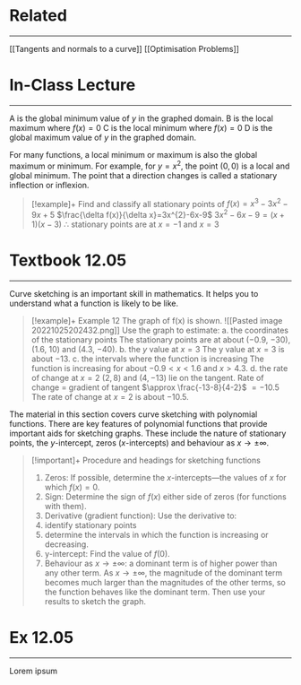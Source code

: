 # Related
---
[[Tangents and normals to a curve]]
[[Optimisation Problems]]

# In-Class Lecture
---
A is the global minimum value of $y$ in the graphed domain.
B is the local maximum where $f(x)=0$
C is the local minimum where $f(x)=0$
D is the global maximum value of $y$ in the graphed domain.

For many functions, a local minimum or maximum is also the global maximum or minimum.
For example, for $y=x^{2}$, the point $(0,0)$ is a local and global minimum.
The point that a direction changes is called a stationary inflection or inflexion.

>[!example]+
>Find and classify all stationary points of $f(x)=x^{3}-3x^{2}-9x+5$
>$\frac{\delta f(x)}{\delta x}=3x^{2}-6x-9$
>$3x^{2}-6x-9=(x+1)(x-3)$
>$\therefore$ stationary points are at $x=-1$ and $x=3$



# Textbook 12.05
---
Curve sketching is an important skill in mathematics. It helps you to understand what a function is likely to be like.

>[!example]+ Example 12
>The graph of f(x) is shown.
>![[Pasted image 20221025202432.png]]
>Use the graph to estimate:
>a. the coordinates of the stationary points
>	The stationary points are at about (−0.9, −30), (1.6, 10) and (4.3, −40).
>b. the $y$ value at $x=3$
>	The y value at $x = 3$ is about $−13$.
>c. the intervals where the function is increasing
>	The function is increasing for about $−0.9 < x < 1.6$ and $x > 4.3$.
>d. the rate of change at $x=2$
>	$(2, 8)$ and $(4, −13)$ lie on the tangent.
>	Rate of change = gradient of tangent
>	$\approx \frac{-13-8}{4-2}$
>	$=-10.5$
>	The rate of change at $x = 2$ is about $−10.5$.

The material in this section covers curve sketching with polynomial functions. There are key features of polynomial functions that provide important aids for sketching graphs.
These include the nature of stationary points, the $y$-intercept, zeros ($x$-intercepts) and behaviour as $x → ±∞$.

>[!important]+ Procedure and headings for sketching functions
>1. Zeros: If possible, determine the $x$-intercepts—the values of $x$ for which $f(x) = 0$.
>2. Sign: Determine the sign of $f(x)$ either side of zeros (for functions with them).
>3. Derivative (gradient function): Use the derivative to:
>	1. identify stationary points
>	2. determine the intervals in which the function is increasing or decreasing.
>4. y-intercept: Find the value of $f (0)$.
>5. Behaviour as $x → ±∞$: a dominant term is of higher power than any other term. As $x → ±∞$, the magnitude of the dominant term becomes much larger than the magnitudes of the other terms, so the function behaves like the dominant term.
>Then use your results to sketch the graph.

# Ex 12.05
---
Lorem ipsum